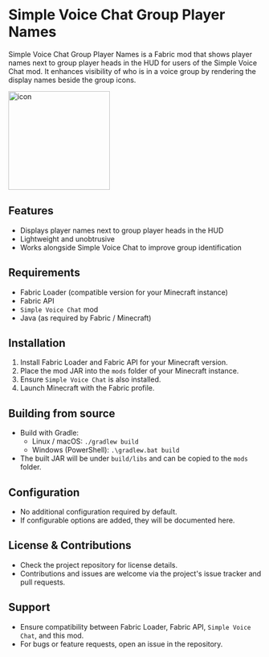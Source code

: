 # Simple Voice Chat Group Player Names

Simple Voice Chat Group Player Names is a Fabric mod that shows player names next to group player heads in the HUD for users of the Simple Voice Chat mod. It enhances visibility of who is in a voice group by rendering the display names beside the group icons.

<img width="202" height="196" alt="icon" src="https://github.com/user-attachments/assets/b3ebbd18-3071-482e-baae-a5b107ed491a" />

## Features

- Displays player names next to group player heads in the HUD
- Lightweight and unobtrusive
- Works alongside Simple Voice Chat to improve group identification

## Requirements

- Fabric Loader (compatible version for your Minecraft instance)
- Fabric API
- `Simple Voice Chat` mod
- Java (as required by Fabric / Minecraft)

## Installation

1. Install Fabric Loader and Fabric API for your Minecraft version.
2. Place the mod JAR into the `mods` folder of your Minecraft instance.
3. Ensure `Simple Voice Chat` is also installed.
4. Launch Minecraft with the Fabric profile.

## Building from source

- Build with Gradle:
  - Linux / macOS: `./gradlew build`
  - Windows (PowerShell): `.\gradlew.bat build`
- The built JAR will be under `build/libs` and can be copied to the `mods` folder.

## Configuration

- No additional configuration required by default.
- If configurable options are added, they will be documented here.

## License & Contributions

- Check the project repository for license details.
- Contributions and issues are welcome via the project's issue tracker and pull requests.

## Support

- Ensure compatibility between Fabric Loader, Fabric API, `Simple Voice Chat`, and this mod.
- For bugs or feature requests, open an issue in the repository.

